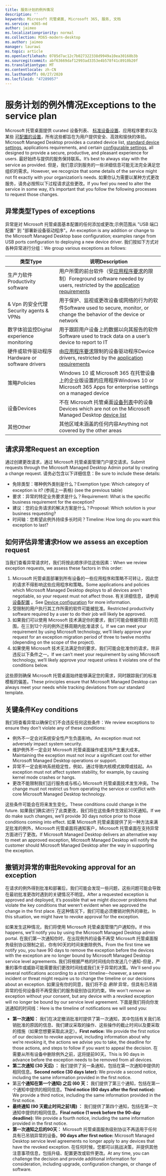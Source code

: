```yaml
---
title: 服务计划的例外情况
description: ''
keywords: Microsoft 托管桌面, Microsoft 365, 服务, 文档
ms.service: m365-md
author: jaimeo
ms.localizationpriority: normal
ms.collection: M365-modern-desktop
ms.author: jaimeo
manager: laurawi
ms.topic: article
ms.openlocfilehash: 0785d7ac12c7b027322338d9949a10ea30168b3b
ms.sourcegitcommit: abf63669daf12993ad3353e4b578f41c8910b20f
ms.translationtype: MT
ms.contentlocale: zh-CN
ms.lasthandoff: 08/27/2020
ms.locfileid: "47289057"
---
```

# <a name="exceptions-to-the-service-plan"></a><span data-ttu-id="f87ad-103">服务计划的例外情况</span><span class="sxs-lookup"><span data-stu-id="f87ad-103">Exceptions to the service plan</span></span>

<span data-ttu-id="f87ad-104">Microsoft 托管桌面提供 curated 设备列表、 [标准设备设置](device-policies.md)、应用程序要求以及某些 [可配置的设置](../working-with-managed-desktop/config-setting-overview.md)，所有这些都旨在为用户提供安全、高效和愉快的体验。</span><span class="sxs-lookup"><span data-stu-id="f87ad-104">Microsoft Managed Desktop provides a curated device list, [standard device settings](device-policies.md), applications requirements, and certain [configurable settings](../working-with-managed-desktop/config-setting-overview.md), all designed to provide a secure, productive, and pleasant experience for users.</span></span> <span data-ttu-id="f87ad-105">最好始终与提供的服务保持联系。</span><span class="sxs-lookup"><span data-stu-id="f87ad-105">It’s best to always stay with the service as provided.</span></span> <span data-ttu-id="f87ad-106">但是，我们意识到服务的一些详细信息可能无法完全满足您组织的需求。</span><span class="sxs-lookup"><span data-stu-id="f87ad-106">However, we recognize that some details of the service might not fit exactly with your organization’s needs.</span></span> <span data-ttu-id="f87ad-107">如果你认为需要以某种方式更改服务，请务必按照以下过程请求这些更改。</span><span class="sxs-lookup"><span data-stu-id="f87ad-107">If you feel you need to alter the service in some way, it’s important that you follow the following processes to request those changes.</span></span>
 
## <a name="types-of-exceptions"></a><span data-ttu-id="f87ad-108">异常类型</span><span class="sxs-lookup"><span data-stu-id="f87ad-108">Types of exceptions</span></span>

<span data-ttu-id="f87ad-109">异常是对 Microsoft 托管桌面基本配置的任何添加或更改;示例范围从 "USB 端口配置" 到 "部署新设备驱动程序"。</span><span class="sxs-lookup"><span data-stu-id="f87ad-109">An exception is any addition or change to the Microsoft Managed Desktop base configuration; examples range from USB ports configuration to deploying a new device driver.</span></span> <span data-ttu-id="f87ad-110">我们按如下方式对各种异常进行分组：</span><span class="sxs-lookup"><span data-stu-id="f87ad-110">We group various exceptions as follows:</span></span>

|<span data-ttu-id="f87ad-111">类型</span><span class="sxs-lookup"><span data-stu-id="f87ad-111">Type</span></span>  |<span data-ttu-id="f87ad-112">说明</span><span class="sxs-lookup"><span data-stu-id="f87ad-112">Description</span></span>  |
|---------|---------|
|<span data-ttu-id="f87ad-113">生产力软件</span><span class="sxs-lookup"><span data-stu-id="f87ad-113">Productivity software</span></span>     |  <span data-ttu-id="f87ad-114">用户所需的前台软件（受[应用程序要求](mmd-app-requirements.md)的限制）</span><span class="sxs-lookup"><span data-stu-id="f87ad-114">Foreground software needed by users, restricted by the [application requirements](mmd-app-requirements.md)</span></span>       |
|<span data-ttu-id="f87ad-115">& Vpn 的安全代理</span><span class="sxs-lookup"><span data-stu-id="f87ad-115">Security agents & VPNs</span></span>     |  <span data-ttu-id="f87ad-116">用于保护、监视或更改设备或网络的行为的软件</span><span class="sxs-lookup"><span data-stu-id="f87ad-116">Software used to secure, monitor, or change the behavior of the device or network</span></span>       |
|<span data-ttu-id="f87ad-117">数字体验监控</span><span class="sxs-lookup"><span data-stu-id="f87ad-117">Digital experience monitoring</span></span>     |  <span data-ttu-id="f87ad-118">用于跟踪用户设备上的数据以向其报告的软件</span><span class="sxs-lookup"><span data-stu-id="f87ad-118">Software used to track data on a user’s device to report to IT</span></span>       |
|<span data-ttu-id="f87ad-119">硬件或软件驱动程序</span><span class="sxs-lookup"><span data-stu-id="f87ad-119">Hardware or software drivers</span></span>     |   <span data-ttu-id="f87ad-120">由[应用程序要求](mmd-app-requirements.md)限制的设备驱动程序</span><span class="sxs-lookup"><span data-stu-id="f87ad-120">Device drivers, restricted by the [application requirements](mmd-app-requirements.md)</span></span>      |
|<span data-ttu-id="f87ad-121">策略</span><span class="sxs-lookup"><span data-stu-id="f87ad-121">Policies</span></span>     | <span data-ttu-id="f87ad-122">Windows 10 或 Microsoft 365 在托管设备上的企业版设置的应用程序</span><span class="sxs-lookup"><span data-stu-id="f87ad-122">Windows 10 or Microsoft 365 Apps for enterprise settings on a managed device</span></span>        |
|<span data-ttu-id="f87ad-123">设备</span><span class="sxs-lookup"><span data-stu-id="f87ad-123">Devices</span></span>     | <span data-ttu-id="f87ad-124">不在 Microsoft 托管桌面[设备列表](device-list.md)中的设备</span><span class="sxs-lookup"><span data-stu-id="f87ad-124">Devices which are not on the Microsoft Managed Desktop [device list](device-list.md)</span></span>        |
|<span data-ttu-id="f87ad-125">其他</span><span class="sxs-lookup"><span data-stu-id="f87ad-125">Other</span></span>     |  <span data-ttu-id="f87ad-126">其他区域未涵盖的任何内容</span><span class="sxs-lookup"><span data-stu-id="f87ad-126">Anything not covered by the other areas</span></span>       |
 
## <a name="request-an-exception"></a><span data-ttu-id="f87ad-127">请求异常</span><span class="sxs-lookup"><span data-stu-id="f87ad-127">Request an exception</span></span>

<span data-ttu-id="f87ad-128">通过创建更改请求，通过 Microsoft 托管桌面管理门户提交请求。</span><span class="sxs-lookup"><span data-stu-id="f87ad-128">Submit requests through the Microsoft Managed Desktop Admin portal by creating a change request.</span></span> <span data-ttu-id="f87ad-129">请务必包含以下详细信息：</span><span class="sxs-lookup"><span data-stu-id="f87ad-129">Be sure to include these details:</span></span>

-   <span data-ttu-id="f87ad-130">免除类型：哪种例外类别是什么？</span><span class="sxs-lookup"><span data-stu-id="f87ad-130">Exemption type: Which category of exception is it?</span></span> <span data-ttu-id="f87ad-131"> (参阅上一表格) </span><span class="sxs-lookup"><span data-stu-id="f87ad-131">(see the previous table)</span></span>
-   <span data-ttu-id="f87ad-132">要求：异常的特定业务要求是什么？</span><span class="sxs-lookup"><span data-stu-id="f87ad-132">Requirement: What is the specific business requirement for the exception?</span></span>
-   <span data-ttu-id="f87ad-133">建议：您的业务请求的解决方案是什么？</span><span class="sxs-lookup"><span data-stu-id="f87ad-133">Proposal: Which solution is your business requesting?</span></span>
-   <span data-ttu-id="f87ad-134">时间轴：您希望此例外持续多长时间？</span><span class="sxs-lookup"><span data-stu-id="f87ad-134">Timeline: How long do you want this exception to last?</span></span> 

## <a name="how-we-assess-an-exception-request"></a><span data-ttu-id="f87ad-135">如何评估异常请求</span><span class="sxs-lookup"><span data-stu-id="f87ad-135">How we assess an exception request</span></span>

<span data-ttu-id="f87ad-136">当我们查看异常请求时，我们将按此顺序评估这些因素：</span><span class="sxs-lookup"><span data-stu-id="f87ad-136">When we review exception requests, we assess these factors in this order:</span></span>
 
1.  <span data-ttu-id="f87ad-137">Microsoft 托管桌面部署到所有设备的一些应用程序和策略不可转让，因此您的请求不得影响这些应用程序和策略。</span><span class="sxs-lookup"><span data-stu-id="f87ad-137">Some applications and policies which Microsoft Managed Desktop deploys to all devices aren't negotiable, so your request must not affect those.</span></span> <span data-ttu-id="f87ad-138">有关详细信息，请参阅 [设备配置](device-policies.md) 。</span><span class="sxs-lookup"><span data-stu-id="f87ad-138">See [Device configuration](device-policies.md) for more information.</span></span>
2.  <span data-ttu-id="f87ad-139">受限制的用户执行其工作所需的软件可能被批准。</span><span class="sxs-lookup"><span data-stu-id="f87ad-139">Restricted productivity software required by a user to do their job will likely be approved.</span></span> 
3.  <span data-ttu-id="f87ad-140">如果我们可以使用 Microsoft 技术满足你的要求，我们可能会根据项目) 的范围，在三到12个月的例外迁移周期内批准请求 (。</span><span class="sxs-lookup"><span data-stu-id="f87ad-140">If we can meet your requirement by using Microsoft technology, we’ll likely approve your request for an exception migration period of three to twelve months (depending on the scope of the project).</span></span>
4.  <span data-ttu-id="f87ad-141">如果使用 Microsoft 技术无法满足你的要求，我们可能会批准你的请求，除非违反以下条件之一。</span><span class="sxs-lookup"><span data-stu-id="f87ad-141">If we can’t meet your requirement by using Microsoft technology, we’ll likely approve your request unless it violates one of the conditions below.</span></span>  

<span data-ttu-id="f87ad-142">这些原则确保 Microsoft 托管桌面始终能够满足您的需求，同时跟踪我们的标准模板的偏差。</span><span class="sxs-lookup"><span data-stu-id="f87ad-142">These principles ensure that Microsoft Managed Desktop can always meet your needs while tracking deviations from our standard template.</span></span> 

## <a name="key-conditions"></a><span data-ttu-id="f87ad-143">关键条件</span><span class="sxs-lookup"><span data-stu-id="f87ad-143">Key conditions</span></span>

<span data-ttu-id="f87ad-144">我们将查看异常以确保它们不会违反任何这些条件：</span><span class="sxs-lookup"><span data-stu-id="f87ad-144">We review exceptions to ensure they don't violate any of these conditions:</span></span>

-   <span data-ttu-id="f87ad-145">例外不一定会对系统安全性产生负面影响。</span><span class="sxs-lookup"><span data-stu-id="f87ad-145">An exception must not adversely impact system security.</span></span> 
-   <span data-ttu-id="f87ad-146">维护例外不一定会对 Microsoft 托管桌面操作或支持产生重大成本。</span><span class="sxs-lookup"><span data-stu-id="f87ad-146">Maintaining the exception must not incur a significant cost for either Microsoft Managed Desktop operations or support.</span></span>
-   <span data-ttu-id="f87ad-147">异常不一定会影响系统稳定性，例如，通过导致内核模式故障或挂起。</span><span class="sxs-lookup"><span data-stu-id="f87ad-147">An exception must not affect system stability, for example, by causing kernel mode crashes or hangs.</span></span>
-   <span data-ttu-id="f87ad-148">更改不能限制我们运行服务或与核心 Microsoft 托管桌面技术发生冲突。</span><span class="sxs-lookup"><span data-stu-id="f87ad-148">The change must not restrict us from operating the service or conflict with core Microsoft Managed Desktop technology.</span></span>

<span data-ttu-id="f87ad-149">这些条件可能会在将来发生变化。</span><span class="sxs-lookup"><span data-stu-id="f87ad-149">These conditions could change in the future.</span></span> <span data-ttu-id="f87ad-150">如果我们确实进行了此类更改，我们将在这些条件生效前30天通知。</span><span class="sxs-lookup"><span data-stu-id="f87ad-150">If we do make such changes, we’ll provide 30 days notice prior to those conditions coming into effect.</span></span>  <span data-ttu-id="f87ad-151">如果 Microsoft 托管桌面提供了另一种方法来满足批准的例外，Microsoft 托管桌面将通知客户，Microsoft 托管桌面在支持异常方面进行了更改。</span><span class="sxs-lookup"><span data-stu-id="f87ad-151">If Microsoft Managed Desktop delivers an alternative way to meet an approved exception, Microsoft Managed Desktop will notify the customer should Microsoft Managed Desktop alter the way in supporting the exception.</span></span> 

## <a name="revoking-approval-for-an-exception"></a><span data-ttu-id="f87ad-152">撤销对异常的审批</span><span class="sxs-lookup"><span data-stu-id="f87ad-152">Revoking approval for an exception</span></span>

<span data-ttu-id="f87ad-153">在请求的例外得到批准和部署后，我们可能会发现一些问题，这些问题可能会导致在最初批准更改时遇到的关键情况不明显。</span><span class="sxs-lookup"><span data-stu-id="f87ad-153">After a requested exception is approved and deployed, it’s possible that we might discover problems that violate the key conditions that weren’t evident when we approved the change in the first place.</span></span> <span data-ttu-id="f87ad-154">在这种情况下，我们可能必须撤销对例外的审批。</span><span class="sxs-lookup"><span data-stu-id="f87ad-154">In this situation, we might have to revoke approval for the exception.</span></span>
 
<span data-ttu-id="f87ad-155">如果发生这种情况，我们将使用 Microsoft 托管桌面管理门户通知你。</span><span class="sxs-lookup"><span data-stu-id="f87ad-155">If this happens, we’ll notify you by using the Microsoft Managed Desktop admin portal.</span></span> <span data-ttu-id="f87ad-156">在我们第一次通知你时，在出现例外的设备不再受 Microsoft 托管桌面服务级别协议限制之前，你有90天的时间来删除例外。</span><span class="sxs-lookup"><span data-stu-id="f87ad-156">From the first time we notify you, you have 90 days to remove the exception before the devices with the exception are no longer bound by Microsoft Managed Desktop service level agreements.</span></span> <span data-ttu-id="f87ad-157">我们将根据严格的时间线向你发送几个通知-但是，严重的事件或威胁可能需要我们更改时间线或我们关于异常的决策。</span><span class="sxs-lookup"><span data-stu-id="f87ad-157">We'll send you several notifications according to a strict timeline--however, a severe incident or threat might require us to change the timeline or our decisions about an exception.</span></span> <span data-ttu-id="f87ad-158">如果没有你的同意，我们将不会 *删除* 异常，但具有已吊销异常的任何设备将不再受我们的服务级别协议的约束。</span><span class="sxs-lookup"><span data-stu-id="f87ad-158">We won't *remove* an exception without your consent, but any device with a revoked exception will no longer be bound by our service level agreement.</span></span> <span data-ttu-id="f87ad-159">下面是我们将向你发送通知的时间线：</span><span class="sxs-lookup"><span data-stu-id="f87ad-159">Here is the timeline of notifications we will send you:</span></span>

- <span data-ttu-id="f87ad-160">**第一次通知：** 我们在决定撤消批准时提供了第一次通知，其中包括有关我们吊销批准的原因的信息、我们建议采取的操作、这些操作的截止时间以及要采取的措施（如果您想要采取此决定）。</span><span class="sxs-lookup"><span data-stu-id="f87ad-160">**First notice:** We provide the first notice of our decision to revoke approval, including information about why we’re revoking it, the actions we advise you to take, the deadline for those actions, and steps to follow if you want to appeal the decision.</span></span> <span data-ttu-id="f87ad-161">在需要从所有设备中删除例外之前，这将提前90天。</span><span class="sxs-lookup"><span data-stu-id="f87ad-161">This is 90 days in advance before the exception needs to be removed from all devices.</span></span> 
- <span data-ttu-id="f87ad-162">**第二次通知 (30 天后) ：** 我们提供了另一条通知，包括在第一次通知中提供的相同信息。</span><span class="sxs-lookup"><span data-stu-id="f87ad-162">**Second notice (30 days later):** We provide a second notice, including the same information provided in the first notice.</span></span> 
- <span data-ttu-id="f87ad-163">第**三个通知在第一个通知) 之后 (60 天：** 我们提供了第三个通知，包括在第一个通知中提供的相同信息。</span><span class="sxs-lookup"><span data-stu-id="f87ad-163">**Third notice (60 days after the first notice):** We provide a third notice, including the same information provided in the first notice.</span></span> 
- <span data-ttu-id="f87ad-164">**最终通知 (90 天截止时间之前1周) ：** 我们提供了第四个通知，包括在第一次通知中提供的相同信息。</span><span class="sxs-lookup"><span data-stu-id="f87ad-164">**Final notice (1 week before the 90-day deadline):** We provide a fourth notice, including the same information provided in the first notice.</span></span>
- <span data-ttu-id="f87ad-165">**第一次通知之后的90天：** Microsoft 托管桌面服务级别协议不再适用于任何具有已吊销异常的设备。</span><span class="sxs-lookup"><span data-stu-id="f87ad-165">**90 days after first notice:** Microsoft Managed Desktop service level agreements no longer apply to any devices that have the revoked exception.</span></span> <span data-ttu-id="f87ad-166">在任何时候，您都可以挑战决策，并提供其他注意事项信息，包括升级、配置更改或软件更改。</span><span class="sxs-lookup"><span data-stu-id="f87ad-166">At any time, you can challenge the decision and provide additional information for consideration, including upgrade, configuration changes, or change of software.</span></span> 


